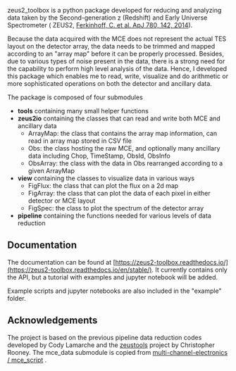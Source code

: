 zeus2_toolbox is a python package developed for reducing and analyzing data taken by the Second-generation z (Redshift)
and Early Universe Spectrometer (
ZEUS2, [Ferkinhoff, C. et al. ApJ 780, 142, 2014](https://ui.adsabs.harvard.edu/abs/2014ApJ...780..142F/abstract)).

Because the data acquired with the MCE does not represent the actual TES layout on the detector array, the data needs to
be trimmed and mapped according to an "array map" before it can be properly processed. Besides, due to various types of
noise present in the data, there is a strong need for the capability to perform high level analysis of the data. Hence,
I developed this package which enables me to read, write, visualize and do arithmetic or more sophisticated operations
on both the detector and ancillary data.

The package is composed of four submodules

- **tools** containing many small helper functions
- **zeus2io** containing the classes that can read and write both MCE and ancillary data
    - ArrayMap: the class that contains the array map information, can read in array map stored in CSV file
    - Obs: the class hosting the raw MCE, and optionally many ancillary data including Chop, TimeStamp, ObsId, ObsInfo
    - ObsArray: the class with the data in Obs rearranged according to a given ArrayMap
- **view** containing the classes to visualize data in various ways
    - FigFlux: the class that can plot the flux on a 2d map
    - FigArray: the class that can plot the data of each pixel in either detector or MCE layout
    - FigSpec: the class to plot the spectrum of the detector array
- **pipeline** containing the functions needed for various levels of data reduction

Documentation
---------------

The documentation can be found
at [https://zeus2-toolbox.readthedocs.io/](https://zeus2-toolbox.readthedocs.io/en/stable/). It currently contains only
the API, but a tutorial with examples and jupyter notebook will be added.

Example scripts and jupyter notebooks are also included in the "example" folder.

Acknowledgements
----------------

The project is based on the previous pipeline data reduction codes developed by Cody Lamarche and
the [zeustools](https://github.com/NanoExplorer/zeustools) project by Christopher Rooney. The mce_data submodule is
copied
from [multi-channel-electronics / mce_script](https://github.com/multi-channel-electronics/mce_script/tree/master/python)
.
